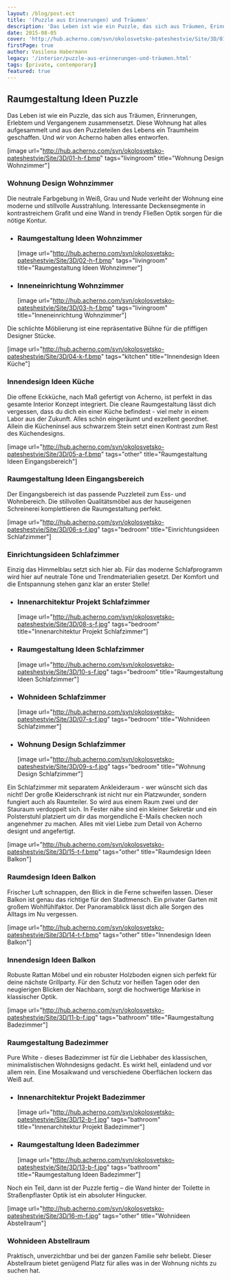 ```yaml
---
layout: /blog/post.ect
title: '(Puzzle aus Erinnerungen) und Träumen'
description: 'Das Leben ist wie ein Puzzle, das sich aus Träumen, Erinnerungen, Erlebtem und Vergangenem zusammensetzt. Diese Wohnung hat alles aufgesammelt und aus den Puzzleteilen des Lebens ein Traumheim geschaffen. Und wir von Acherno haben alles entworfen.'
date: 2015-08-05
cover: 'http://hub.acherno.com/svn/okolosvetsko-pateshestvie/Site/3D/01-h-f.bmp'
firstPage: true
author: Vasilena Habermann
legacy: '/interior/puzzle-aus-erinnerungen-und-träumen.html'
tags: [private, contemporary]
featured: true
---
```

## **Raumgestaltung Ideen** Puzzle
Das Leben ist wie ein Puzzle, das sich aus Träumen, Erinnerungen, Erlebtem und Vergangenem zusammensetzt. Diese Wohnung hat alles aufgesammelt und aus den Puzzleteilen des Lebens ein Traumheim geschaffen. Und wir von Acherno haben alles entworfen.

[image url="http://hub.acherno.com/svn/okolosvetsko-pateshestvie/Site/3D/01-h-f.bmp" tags="livingroom" title="Wohnung Design Wohnzimmer"]
### Wohnung Design **Wohnzimmer**

Die neutrale Farbgebung in Weiß, Grau und Nude verleiht der Wohnung eine moderne und stillvolle Ausstrahlung. Interessante Deckensegmente in kontrastreichem Grafit und eine Wand in trendy Fließen Optik sorgen für die nötige Kontur.

-   ### Raumgestaltung Ideen **Wohnzimmer**
    [image url="http://hub.acherno.com/svn/okolosvetsko-pateshestvie/Site/3D/02-h-f.bmp" tags="livingroom" title="Raumgestaltung Ideen Wohnzimmer"]
-   ### Inneneinrichtung **Wohnzimmer**
    [image url="http://hub.acherno.com/svn/okolosvetsko-pateshestvie/Site/3D/03-h-f.bmp" tags="livingroom" title="Inneneinrichtung Wohnzimmer"]

Die schlichte Möblierung ist eine repräsentative Bühne für die pfiffigen Designer Stücke.

[image url="http://hub.acherno.com/svn/okolosvetsko-pateshestvie/Site/3D/04-k-f.bmp" tags="kitchen" title="Innendesign Ideen Küche"]
### Innendesign Ideen **Küche**

Die offene Eckküche, nach Maß gefertigt von Acherno, ist perfekt in das gesamte Interior Konzept integriert. Die cleane Raumgestaltung lässt dich vergessen, dass du dich ein einer Küche befindest - viel mehr in einem Labor aus der Zukunft. Alles schön eingeräumt und exzellent geordnet. Allein die Kücheninsel aus schwarzem Stein setzt einen  Kontrast zum Rest des Küchendesigns.

[image url="http://hub.acherno.com/svn/okolosvetsko-pateshestvie/Site/3D/05-a-f.bmp" tags="other" title="Raumgestaltung Ideen Eingangsbereich"]
### Raumgestaltung Ideen **Eingangsbereich**

Der Eingangsbereich ist das passende Puzzleteil zum Ess- und Wohnbereich. Die stillvollen Qualitätsmöbel aus der hauseigenen Schreinerei komplettieren die Raumgestaltung perfekt.

[image url="http://hub.acherno.com/svn/okolosvetsko-pateshestvie/Site/3D/06-s-f.jpg" tags="bedroom" title="Einrichtungsideen Schlafzimmer"]
### Einrichtungsideen **Schlafzimmer**

Einzig das Himmelblau setzt sich hier ab. Für das moderne Schlafprogramm wird hier auf neutrale Töne und Trendmaterialien gesetzt.  Der Komfort und die Entspannung stehen ganz klar an erster Stelle!

-   ### Innenarchitektur Projekt **Schlafzimmer**
    [image url="http://hub.acherno.com/svn/okolosvetsko-pateshestvie/Site/3D/08-s-f.jpg" tags="bedroom" title="Innenarchitektur Projekt Schlafzimmer"]
-   ### Raumgestaltung Ideen **Schlafzimmer**
    [image url="http://hub.acherno.com/svn/okolosvetsko-pateshestvie/Site/3D/10-s-f.jpg" tags="bedroom" title="Raumgestaltung Ideen Schlafzimmer"]
-   ### Wohnideen **Schlafzimmer**
    [image url="http://hub.acherno.com/svn/okolosvetsko-pateshestvie/Site/3D/07-s-f.jpg" tags="bedroom" title="Wohnideen Schlafzimmer"]
-   ### Wohnung Design **Schlafzimmer**
    [image url="http://hub.acherno.com/svn/okolosvetsko-pateshestvie/Site/3D/09-s-f.jpg" tags="bedroom" title="Wohnung Design Schlafzimmer"]

Ein Schlafzimmer mit separatem Ankleideraum - wer wünscht sich das nicht! Der große Kleiderschrank ist nicht nur ein Platzwunder, sondern fungiert auch als Raumteiler. So wird aus einem Raum zwei und der Stauraum verdoppelt sich. In Fester nähe sind ein kleiner Sekretär und ein Polsterstuhl platziert um dir das morgendliche E-Mails checken noch angenehmer zu machen. Alles mit viel Liebe zum Detail von Acherno designt und angefertigt.

[image url="http://hub.acherno.com/svn/okolosvetsko-pateshestvie/Site/3D/15-t-f.bmp" tags="other" title="Raumdesign Ideen Balkon"]
### Raumdesign Ideen **Balkon**

Frischer Luft schnappen, den Blick in die Ferne schweifen lassen. Dieser Balkon ist genau das richtige für den Stadtmensch. Ein privater Garten mit großem Wohlfühlfaktor. Der Panoramablick lässt dich alle Sorgen des Alltags im Nu vergessen.

[image url="http://hub.acherno.com/svn/okolosvetsko-pateshestvie/Site/3D/14-t-f.bmp" tags="other" title="Innendesign Ideen Balkon"]
### Innendesign Ideen **Balkon**

Robuste Rattan Möbel und ein robuster Holzboden eignen sich perfekt für deine nächste Grillparty. Für den Schutz vor heißen Tagen oder den neugierigen Blicken der Nachbarn, sorgt die hochwertige Markise in klassischer Optik.

[image url="http://hub.acherno.com/svn/okolosvetsko-pateshestvie/Site/3D/11-b-f.jpg" tags="bathroom" title="Raumgestaltung Badezimmer"]
### Raumgestaltung **Badezimmer**

Pure White -  dieses Badezimmer ist für die Liebhaber des klassischen, minimalistischen Wohndesigns gedacht. Es wirkt hell, einladend und vor allem rein.
Eine Mosaikwand und verschiedene Oberflächen lockern das Weiß auf.

-   ### Innenarchitektur Projekt **Badezimmer**
    [image url="http://hub.acherno.com/svn/okolosvetsko-pateshestvie/Site/3D/12-b-f.jpg" tags="bathroom" title="Innenarchitektur Projekt Badezimmer"]
-   ### Raumgestaltung Ideen **Badezimmer**
    [image url="http://hub.acherno.com/svn/okolosvetsko-pateshestvie/Site/3D/13-b-f.jpg" tags="bathroom" title="Raumgestaltung Ideen Badezimmer"]

Noch ein  Teil, dann ist der Puzzle fertig – die Wand hinter der Toilette in Straßenpflaster Optik ist ein absoluter Hingucker. 

[image url="http://hub.acherno.com/svn/okolosvetsko-pateshestvie/Site/3D/16-m-f.jpg" tags="other" title="Wohnideen Abstellraum"]
### Wohnideen **Abstellraum**

Praktisch, unverzichtbar und bei der ganzen Familie sehr beliebt. Dieser Abstellraum bietet genügend Platz für alles was in der Wohnung nichts zu suchen hat.